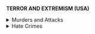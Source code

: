 **TERROR AND EXTREMISM (USA)**

<details markdown="1">
<summary>Murders and Attacks</summary>

# **Murders and Attacks**
**Right-wing terror and the rise of white nationalism are the current biggest terrorist threats in the United States, constituting a majority of domestic terrorist cases.**

- [ADL 18](https://www.adl.org/news/press-releases/adl-report-white-supremacist-murders-more-than-doubled-in-2017)
  - The number of white supremacist murders in the United States **more than doubled** in 2017 compared to the previous year
  - This **far surpasses** murders committed by domestic Islamic extremists and making 2017 the **fifth deadliest year** on record for **extremist violence** since 1970.
![](https://github.com/source-library/source-library.github.io/blob/main/assets/terror-extremism-01.png?raw=true)

- [ADL 2019](https://www.adl.org/education-and-resources/resource-knowledge-base/adl-heat-map)
  - Heat map documenting extremist attacks from 2002-2019.
  - Surprise! A ***vast*** majority of attacks are motivated by some sort of “**right-wing**” **cause**.
  - In 2019, there has been 1 “left-wing” attack. In 2018, there were reportedly **zero**. [Business Insider](https://www.businessinsider.com/extremist-killings-links-right-wing-extremism-report-2019-1) even did a piece on this.

- [Government Accountability Office (GAO) 17](https://www.gao.gov/assets/690/683984.pdf%23page33)
  - A different analysis based on statistics from the United States Extremist Crime Database which includes foreign and domestic terrorism.
  - *“There were **no attacks** since 1990 by persons associated with extreme leftist ideologies that resulted in fatalities to non-perpetrators.”*
![](https://github.com/source-library/source-library.github.io/blob/main/assets/terror-extremism-02.jpg?raw=true)

- [The Investigative Fund: Neiwert et al. 17](https://www.revealnews.org/article/home-is-where-the-hate-is/)
  - Independent researches conclude the same thing: domestic terrorism is primarily motivated by right-wing causes.
![](https://github.com/source-library/source-library.github.io/blob/main/assets/terror-extremism-03.png?raw=true)
  - [More Info](https://apps.revealnews.org/homegrown-terror/): map with methodology of recorded instances of terrorism:
![](https://github.com/source-library/source-library.github.io/blob/main/assets/terror-extremism-04.png?raw=true)
  - [Sivak 17](https://checkyourfact.com/2017/06/23/fact-check-is-the-far-right-largely-responsible-for-extremist-violence/)
  - A fact check of the ADL statistics (hint: they’re accurate)
    - The Daily Caller News Foundation (a right-wing news organization founded by Tucker Carlson) conducted an independent analysis of domestic extremism for the same 10-year time frame as the ADL.
    - *“Our findings **support the ADL statistic**. Using their definition of right-wing extremists, we found that **92 percent of ideologically motivated homicide** incidents were committed with a right-wing extremist or white supremacist motive.”*
  - Data is based on START homicide statistics
  - Here’s a basic summary:
![](https://github.com/source-library/source-library.github.io/blob/main/assets/terror-extremism-05.png?raw=true)

- [http://visionofhumanity.org/app/uploads/2019/11/GTI-2019web.pdf](http://visionofhumanity.org/app/uploads/2019/11/GTI-2019web.pdf) pages 44-50
</details>

<details markdown="1">
<summary>Hate Crimes</summary>

# **Hate Crime**
**The prevalence of hate crime is growing at increasing rates, especially those crimes with a racial bias, and especially coincide with violent or reactionary rhetoric.**

- [PolitiFact: Xu 19](https://www.politifact.com/truth-o-meter/article/2019/apr/03/hate-crimes-are-increasingly-reported-us/)
  - The aftermath of the 2016 election (2016-17) saw an increase in **religious and ethnicity-based hate crime**
  - The spike also corresponded with the election month of November
![](https://github.com/source-library/source-library.github.io/blob/main/assets/terror-extremism-06.png?raw=true)

- [Edwards & Rushin 18](https://papers.ssrn.com/sol3/papers.cfm?abstract_id=3102652)
  - **Counties that voted the most in favor of Trump had the largest increases in hate crimes afterwards**
  - Suggests that Trump’s election helped to validate his hateful rhetoric in the eyes of his more extreme followers - [**his election correlated with the most number of hate crimes since the immediate aftermath of 9/11**](https://archive.ph/o/uY9Yr/https://cdn.discordapp.com/attachments/418850379518705675/565311410389778435/unknown.png)
  - Only proves correlation and not causation, but still useful

- Here’s a further breakdown of hate crimes:
  - [Center for Strategic and International Studies: Cordesman 17](https://www.csis.org/analysis/terrorism-and-hate-crimes-dealing-all-threats-extremism)
![](https://github.com/source-library/source-library.github.io/blob/main/assets/terror-extremism-07.png?raw=true)

- [ADL 18](https://www.adl.org/news/press-releases/white-supremacist-propaganda-on-us-college-campuses-rises-77-percent-over-past)
  - White supremacist groups continued to escalate their propaganda campaign targeting U.S. college campuses, with incidents **increasing by 77%**  during the 2017-2018 academic year
  - *“White supremacists’ propaganda campaign continues to accelerate, both on and off campus, online and on the ground”*
</details>